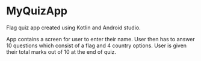 # MyQuizApp
Flag quiz app created using Kotlin and Android studio.

App contains a screen for user to enter their name.
User then has to answer 10 questions which consist of a flag and 4 country options.
User is given their total marks out of 10 at the end of quiz.
